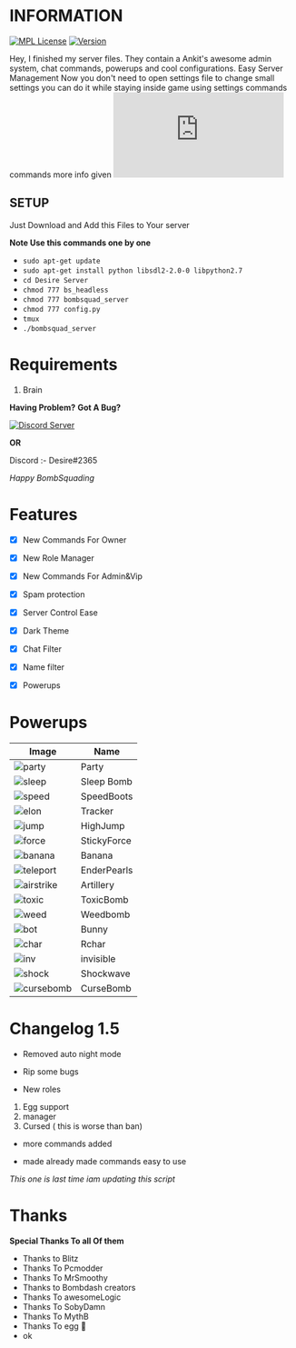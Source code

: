 <h1>INFORMATION</h1>

[![MPL License](https://img.shields.io/badge/License-MPL-green.svg)](https://github.com/Sudo-Desier/Desire-Bs-Server-1.4/blob/main/LICENSE)
[![Version](https://img.shields.io/badge/Version-1.5-red.svg)](https://youtu.be/dQw4w9WgXcQ)

Hey, I finished my server files. They contain a Ankit's awesome admin system, chat commands, powerups and cool configurations.
Easy Server Management Now you don't need to open settings file to change small settings you can do it while staying inside game using settings commands commands more info given ![here](https://github.com/Sudo-Desier/Desire-Bs-Server-1.4/blob/main/COMMANDS.md)

<h2>SETUP</h2>
Just Download and Add this Files to Your server 

**Note Use this commands one by one**

- `sudo apt-get update`
- `sudo apt-get install python libsdl2-2.0-0 libpython2.7`
- `cd Desire Server`
- `chmod 777 bs_headless`
- `chmod 777 bombsquad_server`
- `chmod 777 config.py`
- `tmux`
- `./bombsquad_server`

# Requirements

1. Brain

**Having Problem?**
**Got A Bug?**

[![Discord Server](https://img.shields.io/badge/Discord-Server-blue.svg)](https://discord.gg/gaf4duhfmS)

**OR**

Discord :- Desire#2365

*Happy BombSquading*

# Features 

- [x] New Commands For Owner 

- [x] New Role Manager 

- [x] New Commands For Admin&Vip

- [x] Spam protection 

- [x] Server Control Ease 

- [x] Dark Theme

- [x] Chat Filter

- [x] Name filter 

- [x] Powerups

# Powerups

| Image | Name |
| ---------- | -------- |
|   ![party](https://cdn.discordapp.com/attachments/1009755282265604198/1036922369639456778/IMG_20221101_140541.jpg)   |  Party   |
|   ![sleep](https://cdn.discordapp.com/attachments/1009755282265604198/1036922369077424138/IMG_20221101_140057.jpg)   |  Sleep Bomb   |
|   ![speed](https://cdn.discordapp.com/attachments/1009755282265604198/1036922370247630908/IMG_20221101_140726.jpg)   |  SpeedBoots   |
|   ![elon](https://cdn.discordapp.com/attachments/1009755282265604198/1036922317340692540/IMG_20221101_135922.jpg)   |  Tracker   |
|   ![jump](https://cdn.discordapp.com/attachments/1009755282265604198/1036922314559868968/IMG_20221101_135441.jpg)   |  HighJump   |
|   ![force](https://cdn.discordapp.com/attachments/1009755282265604198/1036922370457350226/IMG_20221101_140746.jpg)   |  StickyForce   |
|   ![banana](https://cdn.discordapp.com/attachments/1009755282265604198/1036922315201597520/IMG_20221101_135559.jpg)   |  Banana   |
|   ![teleport](https://cdn.discordapp.com/attachments/1009755282265604198/1036922314870239232/IMG_20221101_135518.jpg)   |  EnderPearls   |
|   ![airstrike](https://cdn.discordapp.com/attachments/1009755282265604198/1036922316040441917/IMG_20221101_135731.jpg)   |  Artillery   |
|   ![toxic](https://cdn.discordapp.com/attachments/1009755282265604198/1036922317693005874/IMG_20221101_140018.jpg)   |  ToxicBomb   |
|   ![weed](https://cdn.discordapp.com/attachments/1009755282265604198/1036922316904476712/IMG_20221101_135843.jpg)   |  Weedbomb   |
|   ![bot](https://cdn.discordapp.com/attachments/1009755282265604198/1036922316334059541/IMG_20221101_135757.jpg)   |  Bunny   | 
|   ![char](https://cdn.discordapp.com/attachments/1009755282265604198/1036922369844981790/IMG_20221101_140616.jpg)   |  Rchar   |
|   ![inv](https://cdn.discordapp.com/attachments/1009755282265604198/1036922369366839316/IMG_20221101_140215.jpg)   |  invisible | 
|   ![shock](https://cdn.discordapp.com/attachments/1009755282265604198/1036922315654574100/IMG_20221101_135640.jpg)   |  Shockwave |
|   ![cursebomb](https://media.discordapp.net/attachments/1009755282265604198/1040233068474159155/Screenshot_2022-11-10-17-24-19-400-edit_net.froemling.bombsquad.jpg)   |  CurseBomb | 

# Changelog 1.5
- Removed auto night mode 

- Rip some bugs

- New roles
1. Egg support
2. manager
3. Cursed ( this is worse than ban)

- more commands added

- made already made commands easy to use

*This one is last time iam updating this script*

# Thanks

**Special Thanks To all Of them**
- Thanks to Blitz 
- Thanks To Pcmodder 
- Thanks To MrSmoothy
- Thanks to Bombdash creators 
- Thanks To awesomeLogic
- Thanks To SobyDamn
- Thanks To MythB
- Thanks To egg 🥚
- ok
